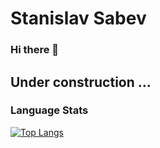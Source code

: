 # Stanislav Sabev
### Hi there 👋

## Under construction ...


<h3 align="left">Language Stats</h3>

[![Top Langs](https://github-readme-stats.vercel.app/api/top-langs/?username=stanislavsabev&langs_count=10&theme=algolia&layout=compact&exclude_repo=github-readme-stats,stanislavsabev.github.io)](https://github.com/anuraghazra/github-readme-stats)
<br>

<!--
**stanislavsabev/stanislavsabev** is a ✨ _special_ ✨ repository because its `README.md` (this file) appears on your GitHub profile.

Here are some ideas to get you started:

- 🔭 I’m currently working on ...
- 🌱 I’m currently learning ...
- 👯 I’m looking to collaborate on ...
- 🤔 I’m looking for help with ...
- 💬 Ask me about ...
- 📫 How to reach me: ...
- 😄 Pronouns: ...
- ⚡ Fun fact: ...
-->
